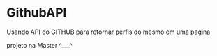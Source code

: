 # GithubAPI
Usando API do GITHUB para retornar perfis do mesmo em uma pagina

projeto na Master ^___^
